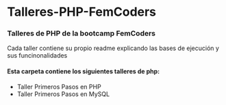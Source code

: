 # Talleres-PHP-FemCoders

<h3>Talleres  de  PHP de la bootcamp  FemCoders</h3>
<p>Cada taller contiene su propio readme explicando las bases de ejecución y sus funcinonalidades</p>

<h4>Esta carpeta contiene los siguientes talleres de php:</h4>
<ul>
  <li>Taller Primeros Pasos en PHP</li>
  <li>Taller Primeros Pasos en MySQL</li>
</ul>
